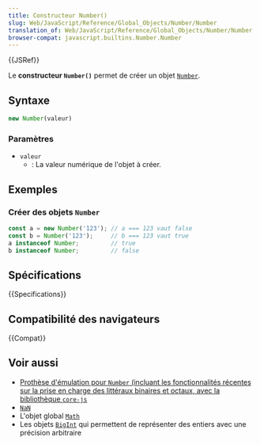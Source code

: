 ```yaml
---
title: Constructeur Number()
slug: Web/JavaScript/Reference/Global_Objects/Number/Number
translation_of: Web/JavaScript/Reference/Global_Objects/Number/Number
browser-compat: javascript.builtins.Number.Number
---
```

{{JSRef}}

Le **constructeur `Number()`** permet de créer un objet [`Number`](/fr/docs/Web/JavaScript/Reference/Global_Objects/Number).

## Syntaxe

```js
new Number(valeur)
```

### Paramètres

- `valeur`
  - : La valeur numérique de l'objet à créer.

## Exemples

### Créer des objets `Number`

```js
const a = new Number('123'); // a === 123 vaut false
const b = Number('123');     // b === 123 vaut true
a instanceof Number;         // true
b instanceof Number;         // false
```

## Spécifications

{{Specifications}}

## Compatibilité des navigateurs

{{Compat}}

## Voir aussi

- [Prothèse d'émulation pour `Number` (incluant les fonctionnalités récentes sur la prise en charge des littéraux binaires et octaux, avec la bibliothèque `core-js`](https://github.com/zloirock/core-js#ecmascript-number)
- [`NaN`](/fr/docs/Web/JavaScript/Reference/Global_Objects/NaN)
- L'objet global [`Math`](/fr/docs/Web/JavaScript/Reference/Global_Objects/Math)
- Les objets [`BigInt`](/fr/docs/Web/JavaScript/Reference/Global_Objects/BigInt) qui permettent de représenter des entiers avec une précision arbitraire
